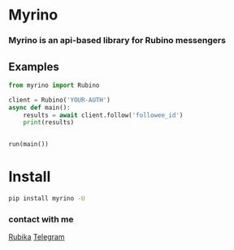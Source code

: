 # Myrino
### Myrino is an api-based library for Rubino messengers


## Examples

```python
from myrino import Rubino

client = Rubino('YOUR-AUTH')
async def main():
    results = await client.follow('followee_id')
    print(results)


run(main())
```

# Install
```bash
pip install myrino -U
```

### contact with me
[Rubika](https://rubika.ir/slash_dev)
[Telegram](https://t.me/activate_sh)
